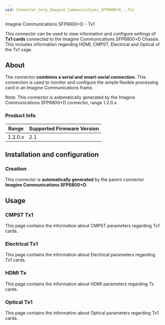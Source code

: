 ```yaml
---
uid: Connector_help_Imagine_Communications_SFP6800+D_-_Tx1
---
```


Imagine Communications SFP6800+D - Tx1

This connector can be used to view information and configure settings of **Tx1 cards** connected to the Imagine Communications SFP6800+D Chassis. This includes information regarding HDMI, CMPST, Electrical and Optical of the Tx1 cage.

## About

The connector **combines a **serial** and **smart-serial** connection**. This connection is used to monitor and configure the simple flexible processing card in an Imagine Communications frame.

Note: This connector is automatically generated by the Imagine Communications SFP6800+D connector, range 1.2.0.x.

### Product Info

| Range | Supported Firmware Version |
|------------------|-----------------------------|
| 1.2.0.x          | 2.1                         |

## Installation and configuration

### Creation

This connector is **automatically generated** by the parent connector **Imagine Communications SFP6800+D**.

## Usage

### CMPST Tx1

This page contains the information about CMPST parameters regarding Tx1 cards.

### Electrical Tx1

This page contains the information about Electrical parameters regarding Tx1 cards.

### HDMI Tx

This page contains the information about HDMI parameters regarding Tx cards.

### Optical Tx1

This page contains the information about Optical parameters regarding Tx1 cards.

